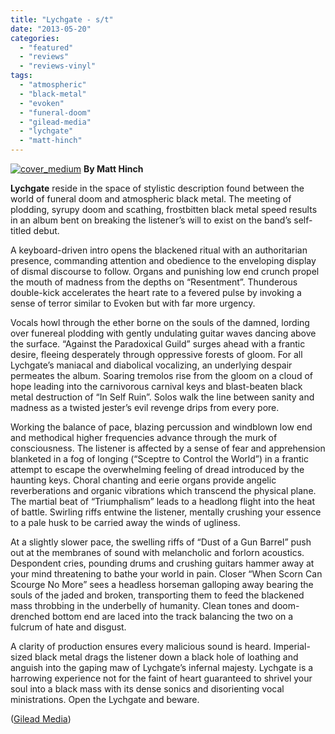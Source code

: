 ```yaml
---
title: "Lychgate - s/t"
date: "2013-05-20"
categories: 
  - "featured"
  - "reviews"
  - "reviews-vinyl"
tags: 
  - "atmospheric"
  - "black-metal"
  - "evoken"
  - "funeral-doom"
  - "gilead-media"
  - "lychgate"
  - "matt-hinch"
---
```


[![cover_medium](http://www.hellbound.ca/wp-content/uploads/2013/05/cover_medium.jpg)](http://www.hellbound.ca/wp-content/uploads/2013/05/cover_medium.jpg) **By Matt Hinch**

**Lychgate** reside in the space of stylistic description found between the world of funeral doom and atmospheric black metal. The meeting of plodding, syrupy doom and scathing, frostbitten black metal speed results in an album bent on breaking the listener’s will to exist on the band’s self-titled debut.

A keyboard-driven intro opens the blackened ritual with an authoritarian presence, commanding attention and obedience to the enveloping display of dismal discourse to follow. Organs and punishing low end crunch propel the mouth of madness from the depths on “Resentment”. Thunderous double-kick accelerates the heart rate to a fevered pulse by invoking a sense of terror similar to Evoken but with far more urgency.

Vocals howl through the ether borne on the souls of the damned, lording over funereal plodding with gently undulating guitar waves dancing above the surface. “Against the Paradoxical Guild” surges ahead with a frantic desire, fleeing desperately through oppressive forests of gloom. For all Lychgate’s maniacal and diabolical vocalizing, an underlying despair permeates the album. Soaring tremolos rise from the gloom on a cloud of hope leading into the carnivorous carnival keys and blast-beaten black metal destruction of “In Self Ruin”. Solos walk the line between sanity and madness as a twisted jester’s evil revenge drips from every pore.

Working the balance of pace, blazing percussion and windblown low end and methodical higher frequencies advance through the murk of consciousness. The listener is affected by a sense of fear and apprehension blanketed in a fog of longing (“Sceptre to Control the World”) in a frantic attempt to escape the overwhelming feeling of dread introduced by the haunting keys. Choral chanting and eerie organs provide angelic reverberations and organic vibrations which transcend the physical plane. The martial beat of “Triumphalism” leads to a headlong flight into the heat of battle. Swirling riffs entwine the listener, mentally crushing your essence to a pale husk to be carried away the winds of ugliness.

At a slightly slower pace, the swelling riffs of “Dust of a Gun Barrel” push out at the membranes of sound with melancholic and forlorn acoustics. Despondent cries, pounding drums and crushing guitars hammer away at your mind threatening to bathe your world in pain. Closer “When Scorn Can Scourge No More” sees a headless horseman galloping away bearing the souls of the jaded and broken, transporting them to feed the blackened mass throbbing in the underbelly of humanity. Clean tones and doom-drenched bottom end are laced into the track balancing the two on a fulcrum of hate and disgust.

A clarity of production ensures every malicious sound is heard. Imperial-sized black metal drags the listener down a black hole of loathing and anguish into the gaping maw of Lychgate’s infernal majesty. Lychgate is a harrowing experience not for the faint of heart guaranteed to shrivel your soul into a black mass with its dense sonics and disorienting vocal ministrations. Open the Lychgate and beware.

([Gilead Media](http://www.gileadmedia.net/releasedirectory/relic49-lychgate-lychgate-lp-1/))
